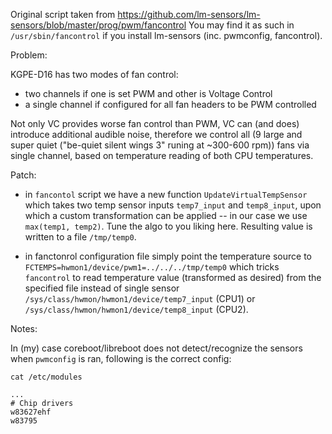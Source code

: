 Original script taken from https://github.com/lm-sensors/lm-sensors/blob/master/prog/pwm/fancontrol
You may find it as such in `/usr/sbin/fancontrol` if you install lm-sensors (inc. pwmconfig, fancontrol).

Problem:

KGPE-D16 has two modes of fan control: 
- two channels if one is set PWM and other is Voltage Control
- a single channel if configured for all fan headers to be PWM controlled

Not only VC provides worse fan control than PWM, VC can (and does) introduce additional audible noise, therefore we control all (9 large and super quiet ("be-quiet silent wings 3" runing at ~300-600 rpm)) fans via single channel, based on temperature reading of both CPU temperatures.

Patch:

- in `fancontol` script we have a new function `UpdateVirtualTempSensor` which takes two temp sensor inputs `temp7_input` and `temp8_input`, upon which a custom transformation can be applied -- in our case we use `max(temp1, temp2)`. Tune the algo to you liking here. Resulting value is written to a file `/tmp/temp0`.

- in fanctonrol configuration file simply point the temperature source to `FCTEMPS=hwmon1/device/pwm1=../../../tmp/temp0` which tricks `fancontrol` to read temperature value (transformed as desired) from the specified file instead of single sensor `/sys/class/hwmon/hwmon1/device/temp7_input` (CPU1) or `/sys/class/hwmon/hwmon1/device/temp8_input` (CPU2).


Notes:

In (my) case coreboot/libreboot does not detect/recognize the sensors when `pwmconfig` is ran, following is the correct config:

```
cat /etc/modules

...
# Chip drivers
w83627ehf
w83795
```